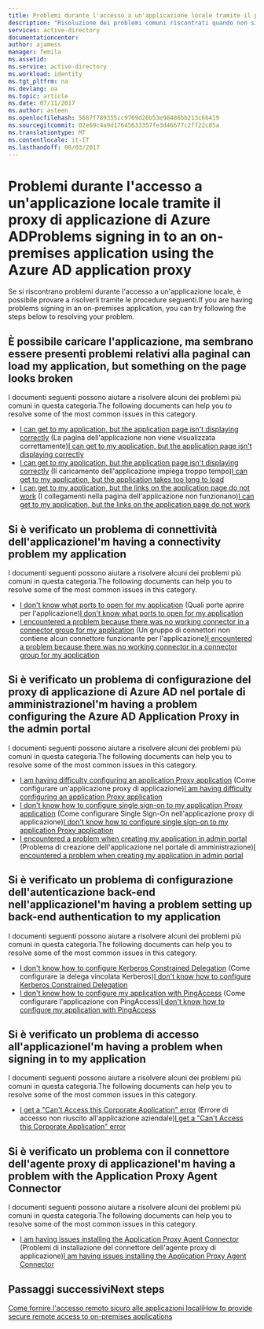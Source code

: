 ```yaml
---
title: Problemi durante l'accesso a un'applicazione locale tramite il proxy di applicazione di Azure AD | Microsoft Docs
description: "Risoluzione dei problemi comuni riscontrati quando non si è in grado di accedere a un'applicazione locale integrata con Azure AD tramite il proxy di applicazione di Azure AD"
services: active-directory
documentationcenter: 
author: ajamess
manager: femila
ms.assetid: 
ms.service: active-directory
ms.workload: identity
ms.tgt_pltfrm: na
ms.devlang: na
ms.topic: article
ms.date: 07/11/2017
ms.author: asteen
ms.openlocfilehash: 5687f789355cc9769d26b53e98486bb213c66419
ms.sourcegitcommit: 02e69c4a9d17645633357fe3d46677c2ff22c85a
ms.translationtype: MT
ms.contentlocale: it-IT
ms.lasthandoff: 08/03/2017
---
```

# <a name="problems-signing-in-to-an-on-premises-application-using-the-azure-ad-application-proxy"></a><span data-ttu-id="4a133-103">Problemi durante l'accesso a un'applicazione locale tramite il proxy di applicazione di Azure AD</span><span class="sxs-lookup"><span data-stu-id="4a133-103">Problems signing in to an on-premises application using the Azure AD application proxy</span></span>

<span data-ttu-id="4a133-104">Se si riscontrano problemi durante l'accesso a un'applicazione locale, è possibile provare a risolverli tramite le procedure seguenti.</span><span class="sxs-lookup"><span data-stu-id="4a133-104">If you are having problems signing in an on-premises application, you can try following the steps below to resolving your problem.</span></span>

## <a name="i-can-load-my-application-but-something-on-the-page-looks-broken"></a><span data-ttu-id="4a133-105">È possibile caricare l'applicazione, ma sembrano essere presenti problemi relativi alla pagina</span><span class="sxs-lookup"><span data-stu-id="4a133-105">I can load my application, but something on the page looks broken</span></span>

<span data-ttu-id="4a133-106">I documenti seguenti possono aiutare a risolvere alcuni dei problemi più comuni in questa categoria.</span><span class="sxs-lookup"><span data-stu-id="4a133-106">The following documents can help you to resolve some of the most common issues in this category.</span></span>

  * <span data-ttu-id="4a133-107">[I can get to my application, but the application page isn't displaying correctly](https://docs.microsoft.com/azure/active-directory/application-proxy-page-appearance-broken-problem/) (La pagina dell'applicazione non viene visualizzata correttamente)</span><span class="sxs-lookup"><span data-stu-id="4a133-107">[I can get to my application, but the application page isn't displaying correctly](https://docs.microsoft.com/azure/active-directory/application-proxy-page-appearance-broken-problem/)</span></span>
  * <span data-ttu-id="4a133-108">[I can get to my application, but the application page isn't displaying correctly](https://docs.microsoft.com/azure/active-directory/application-proxy-page-load-speed-problem/) (Il caricamento dell'applicazione impiega troppo tempo)</span><span class="sxs-lookup"><span data-stu-id="4a133-108">[I can get to my application, but the application takes too long to load](https://docs.microsoft.com/azure/active-directory/application-proxy-page-load-speed-problem/)</span></span>
  * <span data-ttu-id="4a133-109">[I can get to my application, but the links on the application page do not work](https://docs.microsoft.com/azure/active-directory/application-proxy-page-links-broken-problem/) (I collegamenti nella pagina dell'applicazione non funzionano)</span><span class="sxs-lookup"><span data-stu-id="4a133-109">[I can get to my application, but the links on the application page do not work](https://docs.microsoft.com/azure/active-directory/application-proxy-page-links-broken-problem/)</span></span>

## <a name="im-having-a-connectivity-problem-my-application"></a><span data-ttu-id="4a133-110">Si è verificato un problema di connettività dell'applicazione</span><span class="sxs-lookup"><span data-stu-id="4a133-110">I'm having a connectivity problem my application</span></span>
  <span data-ttu-id="4a133-111">I documenti seguenti possono aiutare a risolvere alcuni dei problemi più comuni in questa categoria.</span><span class="sxs-lookup"><span data-stu-id="4a133-111">The following documents can help you to resolve some of the most common issues in this category.</span></span>
  * <span data-ttu-id="4a133-112">[I don't know what ports to open for my application](https://docs.microsoft.com/azure/active-directory/application-proxy-connectivity-ports-how-to/) (Quali porte aprire per l'applicazione)</span><span class="sxs-lookup"><span data-stu-id="4a133-112">[I don't know what ports to open for my application](https://docs.microsoft.com/azure/active-directory/application-proxy-connectivity-ports-how-to/)</span></span>
  * <span data-ttu-id="4a133-113">[I encountered a problem because there was no working connector in a connector group for my application](https://docs.microsoft.com/azure/active-directory/application-proxy-connectivity-no-working-connector/) (Un gruppo di connettori non contiene alcun connettore funzionante per l'applicazione)</span><span class="sxs-lookup"><span data-stu-id="4a133-113">[I encountered a problem because there was no working connector in a connector group for my application](https://docs.microsoft.com/azure/active-directory/application-proxy-connectivity-no-working-connector/)</span></span>

## <a name="im-having-a-problem-configuring-the-azure-ad-application-proxy-in-the-admin-portal"></a><span data-ttu-id="4a133-114">Si è verificato un problema di configurazione del proxy di applicazione di Azure AD nel portale di amministrazione</span><span class="sxs-lookup"><span data-stu-id="4a133-114">I'm having a problem configuring the Azure AD Application Proxy in the admin portal</span></span>
  <span data-ttu-id="4a133-115">I documenti seguenti possono aiutare a risolvere alcuni dei problemi più comuni in questa categoria.</span><span class="sxs-lookup"><span data-stu-id="4a133-115">The following documents can help you to resolve some of the most common issues in this category.</span></span>
  * <span data-ttu-id="4a133-116">[I am having difficulty configuring an application Proxy application](https://docs.microsoft.com/azure/active-directory/application-proxy-config-how-to/) (Come configurare un'applicazione proxy di applicazione)</span><span class="sxs-lookup"><span data-stu-id="4a133-116">[I am having difficulty configuring an application Proxy application](https://docs.microsoft.com/azure/active-directory/application-proxy-config-how-to/)</span></span>
  * <span data-ttu-id="4a133-117">[I don't know how to configure single sign-on to my application Proxy application](https://docs.microsoft.com/azure/active-directory/application-proxy-config-sso-how-to/) (Come configurare Single Sign-On nell'applicazione proxy di applicazione)</span><span class="sxs-lookup"><span data-stu-id="4a133-117">[I don't know how to configure single sign-on to my application Proxy application](https://docs.microsoft.com/azure/active-directory/application-proxy-config-sso-how-to/)</span></span>
  * <span data-ttu-id="4a133-118">[I encountered a problem when creating my application in admin portal](https://docs.microsoft.com/azure/active-directory/application-proxy-config-problem/) (Problema di creazione dell'applicazione nel portale di amministrazione)</span><span class="sxs-lookup"><span data-stu-id="4a133-118">[I encountered a problem when creating my application in admin portal](https://docs.microsoft.com/azure/active-directory/application-proxy-config-problem/)</span></span>

## <a name="im-having-a-problem-setting-up-back-end-authentication-to-my-application"></a><span data-ttu-id="4a133-119">Si è verificato un problema di configurazione dell'autenticazione back-end nell'applicazione</span><span class="sxs-lookup"><span data-stu-id="4a133-119">I'm having a problem setting up back-end authentication to my application</span></span>
  <span data-ttu-id="4a133-120">I documenti seguenti possono aiutare a risolvere alcuni dei problemi più comuni in questa categoria.</span><span class="sxs-lookup"><span data-stu-id="4a133-120">The following documents can help you to resolve some of the most common issues in this category.</span></span>
  * <span data-ttu-id="4a133-121">[I don't know how to configure Kerberos Constrained Delegation](https://docs.microsoft.com/azure/active-directory/application-proxy-back-end-kerberos-constrained-delegation-how-to/) (Come configurare la delega vincolata Kerberos)</span><span class="sxs-lookup"><span data-stu-id="4a133-121">[I don't know how to configure Kerberos Constrained Delegation](https://docs.microsoft.com/azure/active-directory/application-proxy-back-end-kerberos-constrained-delegation-how-to/)</span></span>
  * <span data-ttu-id="4a133-122">[I don't know how to configure my application with PingAccess](https://docs.microsoft.com/azure/active-directory/application-proxy-back-end-ping-access-how-to/) (Come configurare l'applicazione con PingAccess)</span><span class="sxs-lookup"><span data-stu-id="4a133-122">[I don't know how to configure my application with PingAccess](https://docs.microsoft.com/azure/active-directory/application-proxy-back-end-ping-access-how-to/)</span></span>

## <a name="im-having-a-problem-when-signing-in-to-my-application"></a><span data-ttu-id="4a133-123">Si è verificato un problema di accesso all'applicazione</span><span class="sxs-lookup"><span data-stu-id="4a133-123">I'm having a problem when signing in to my application</span></span>
  <span data-ttu-id="4a133-124">I documenti seguenti possono aiutare a risolvere alcuni dei problemi più comuni in questa categoria.</span><span class="sxs-lookup"><span data-stu-id="4a133-124">The following documents can help you to resolve some of the most common issues in this category.</span></span>
  * <span data-ttu-id="4a133-125">[I get a "Can't Access this Corporate Application" error](https://docs.microsoft.com/azure/active-directory/application-proxy-sign-in-bad-gateway-timeout-error/) (Errore di accesso non riuscito all'applicazione aziendale)</span><span class="sxs-lookup"><span data-stu-id="4a133-125">[I get a "Can't Access this Corporate Application" error](https://docs.microsoft.com/azure/active-directory/application-proxy-sign-in-bad-gateway-timeout-error/)</span></span>

## <a name="im-having-a-problem-with-the-application-proxy-agent-connector"></a><span data-ttu-id="4a133-126">Si è verificato un problema con il connettore dell'agente proxy di applicazione</span><span class="sxs-lookup"><span data-stu-id="4a133-126">I'm having a problem with the Application Proxy Agent Connector</span></span>
  <span data-ttu-id="4a133-127">I documenti seguenti possono aiutare a risolvere alcuni dei problemi più comuni in questa categoria.</span><span class="sxs-lookup"><span data-stu-id="4a133-127">The following documents can help you to resolve some of the most common issues in this category.</span></span>
  * <span data-ttu-id="4a133-128">[I am having issues installing the Application Proxy Agent Connector](https://docs.microsoft.com/azure/active-directory/application-proxy-connector-installation-problem/) (Problemi di installazione del connettore dell'agente proxy di applicazione)</span><span class="sxs-lookup"><span data-stu-id="4a133-128">[I am having issues installing the Application Proxy Agent Connector ](https://docs.microsoft.com/azure/active-directory/application-proxy-connector-installation-problem/)</span></span>

## <a name="next-steps"></a><span data-ttu-id="4a133-129">Passaggi successivi</span><span class="sxs-lookup"><span data-stu-id="4a133-129">Next steps</span></span>
[<span data-ttu-id="4a133-130">Come fornire l'accesso remoto sicuro alle applicazioni locali</span><span class="sxs-lookup"><span data-stu-id="4a133-130">How to provide secure remote access to on-premises applications</span></span>](active-directory-application-proxy-get-started.md)
